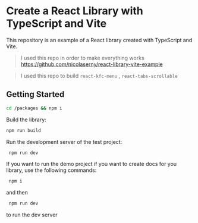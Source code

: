 # Create a React Library with TypeScript and Vite

This repository is an example of a React library created with TypeScript and Vite.

> I used this repo in order to make everything works <a href="https://github.com/nicolaserny/react-library-vite-example">https://github.com/nicolaserny/react-library-vite-example</a>

> I used this repo to build <code>react-kfc-menu</code> , <code>react-tabs-scrollable</code>

## Getting Started

```bash
cd /packages && npm i
```

Build the library:

```bash
npm run build
```

Run the development server of the test project:

```bash
 npm run dev
```

If you want to run the demo project if you want to create docs for you library, use the following commands:

```bash
 npm i
```

and then

```bash
 npm run dev
```

to run the dev server
